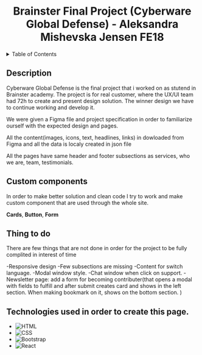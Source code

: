 <div align="center">
  <h1>Brainster Final Project (Cyberware Global Defense) - Aleksandra Mishevska Jensen FE18</h1>
</div>

<!-- TABLE OF CONTENTS -->
<details>  
  <summary>Table of Contents</summary>
  <ol>
  <li><a href="#description">Description</a></li>
    <li><a href="#build-with">Build with</a></li>
    <li><a href="#components">Custom components</a></li>
    <li><a href="#improvments">Improvments</a></li>   
  </ol>
</details>
<h2 id="description">Description</h2>
<p>
Cyberware Global Defense is the final project that i worked on as stutend in Brainster academy. The project
is for real customer, where the UX/UI team had 72h to create and present design solution. The winner design we have to continue working and develop it.<p>

<p> We were given a Figma file and project specification in order to familiarize ourself with the expected design and pages.</p>

 <p>All the content(images, icons, text, headlines, links) in dowloaded from Figma and all the data is localy created in json file</p>
 <p>All the pages have same header and footer subsections as services, who we are, team, testimonials.</p>

 <h2 id ="#components">Custom components</h2>
 <p>In order to make better solution and clean code I try to work and make custom component that are used through the whole site.

<b>Cards</b>,
<b>Button</b>,
<b>Form</b>

</p>

<h2 id="improvments">Thing to do </h2>
There are few things that are not done in order for the project to be fully complited in interest of time

-Responsive design
-Few subsections are missing
-Content for switch language.
-Modal window style.
-Chat window when click on support.
-Newsletter page: add a form for becoming contributer(that opens a modal with fields to fulfill and after submit creates card and shows in the left section. When making bookmark on it, shows on the bottom section. )

<h2 id="build-with">Technologies used in order to create this page.</h2>

- ![HTML](https://img.shields.io/badge/-HTML5-e34c26?logo=html5&logoColor=white)
- ![CSS](https://img.shields.io/badge/-CSS3-264de4?logo=css3&logoColor=white)
- ![Bootstrap](https://img.shields.io/badge/-Bootstrap-533B78?logo=bootstrap&logoColor=white)
- ![React](https://img.shields.io/badge/-React-61DAFB?logo=react&logoColor=white)
